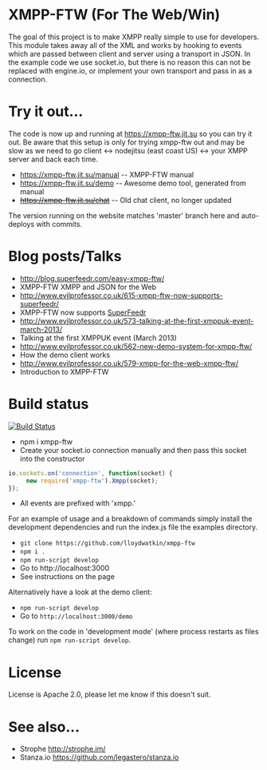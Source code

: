 # XMPP-FTW (For The Web/Win)

The goal of this project is to make XMPP really simple to use for developers. This module takes away all of the XML 
and works by hooking to events which are passed between client and server using a transport in JSON. In the example 
code we use socket.io, but there is no reason this can not be replaced with engine.io, or implement your own transport 
and pass in as a connection.

# Try it out...

The code is now up and running at https://xmpp-ftw.jit.su so you can try it out. Be aware that this 
setup is only for trying xmpp-ftw out and may be slow as we need to go client ↔ nodejitsu (east coast US) ↔  your XMPP server and back each time.

* https://xmpp-ftw.jit.su/manual -- XMPP-FTW manual
* https://xmpp-ftw.jit.su/demo -- Awesome demo tool, generated from manual
* <del>https://xmpp-ftw.jit.su/chat</del> -- Old chat client, no longer updated

The version running on the website matches 'master' branch here and auto-deploys with commits.

# Blog posts/Talks

* http://blog.superfeedr.com/easy-xmpp-ftw/
 * XMPP-FTW XMPP and JSON for the Web
* http://www.evilprofessor.co.uk/615-xmpp-ftw-now-supports-superfeedr/
 * XMPP-FTW now supports [SuperFeedr](http://www.superfeedr.com)
* http://www.evilprofessor.co.uk/573-talking-at-the-first-xmppuk-event-march-2013/
 * Talking at the first XMPPUK event (March 2013) 
* http://www.evilprofessor.co.uk/562-new-demo-system-for-xmpp-ftw/
 * How the demo client works
* http://www.evilprofessor.co.uk/579-xmpp-for-the-web-xmpp-ftw/
 * Introduction to XMPP-FTW

# Build status

[![Build Status](https://secure.travis-ci.org/lloydwatkin/xmpp-ftw.png)](http://travis-ci.org/lloydwatkin/xmpp-ftw)

* npm i xmpp-ftw
* Create your socket.io connection manually and then pass this socket into the constructor

```javascript
io.sockets.on('connection', function(socket) {
     new require('xmpp-ftw').Xmpp(socket);       
});
```
* All events are prefixed with 'xmpp.'

For an example of usage and a breakdown of commands simply install the development dependencies and run the index.js file the examples directory.

* `git clone https://github.com/lloydwatkin/xmpp-ftw`
* `npm i .`
* `npm run-script develop`
* Go to http://localhost:3000
* See instructions on the page

Alternatively have a look at the demo client:

* `npm run-script develop`
* Go to `http://localhost:3000/demo`

To work on the code in 'development mode' (where process restarts as files change) run `npm run-script develop`.

# License

License is Apache 2.0, please let me know if this doesn't suit.

# See also...

* Strophe http://strophe.im/
* Stanza.io https://github.com/legastero/stanza.io

